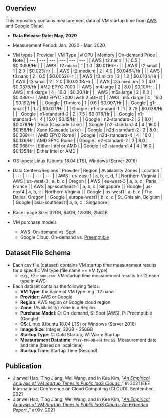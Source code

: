 ## Overview

This repository contains measurement data of VM startup time from [AWS](https://aws.amazon.com) and [Google Cloud](https://cloud.google.com/).
* **Data Release Date: May, 2020**
* Measurement Period: Jan. 2020 - Mar. 2020.
* VM types
  | Provider | VM Type        | # CPU | Memory | On-demand Price | Note |
  | ---      | ---            | ---   | ---    | ---             | ---  |
  | AWS      | t2.nano        | 1     | 0.5    | $0.0058/Hr      |      |
  | AWS      | t2.micro       | 1     | 1.0    | $0.0116/Hr      |      |
  | AWS      | t2.small       | 1     | 2.0    | $0.023/Hr       |      |
  | AWS      | t2.medium      | 2     | 4.0    | $0.0464/Hr      |      |
  | AWS      | t3.nano        | 2     | 0.5    | $0.0052/Hr      |      |
  | AWS      | t3.micro       | 2     | 1.0    | $0.0104/Hr      |      |
  | AWS      | t3.small       | 2     | 2.0    | $0.0208/Hr      |      |
  | AWS      | t3a.medium     | 2     | 4.0    | $0.0376/Hr      | AMD EPYC 7000 |
  | AWS      | m4.large       | 2     | 8.0    | $0.10/Hr        |      |
  | AWS      | m4.xlarge      | 4     | 16.0   | $0.20/Hr        |      |
  | AWS      | m5a.large      | 2     | 8.0    | $0.086/Hr       | AMD EPYC 7000 (with 2.5GHz) |
  | AWS      | m5.xlarge      | 4     | 16.0   | $0.192/Hr       |      |
  | Google   | f1-micro       | 1     | 0.6    | $0.007/Hr       |      |
  | Google   | g1-small       | 1     | 1.7    | $0.021/Hr       |      |
  | Google   | n1-standard-1  | 1     | 3.75   | $0.038/Hr       |      |
  | Google   | n1-standard-2  | 2     | 7.5    | $0.076/Hr       |      |
  | Google   | n1-standard-4  | 4     | 15.0   | $0.15/Hr        |      |
  | Google   | n2-standard-2  | 2     | 8.0    | $0.078/Hr       | Xeon (Cascade Lake) |
  | Google   | n2-standard-4  | 4     | 16.0   | $0.156/Hr       | Xeon (Cascade Lake) |
  | Google   | n2d-standard-2 | 2     | 8.0    | $0.068/Hr       | AMD EPYC Rome |
  | Google   | n2d-standard-4 | 4     | 16.0   | $0.136/Hr       | AMD EPYC Rome |
  | Google   | e2-standard-2  | 2     | 8.0    | $0.068/Hr       | Either Intel or AMD |
  | Google   | e2-standard-4  | 4     | 16.0   | $0.135/Hr       | Either Intel or AMD |
  
* OS types: Linux (Ubuntu 18.04 LTS), Windows (Server 2016)
* Data Centers/Regions
  | Provider | Region         | Availability Zones | Location              |
  | ---      | ---            | ---                | ---                   |
  | AWS      | us-east-1      | a, b, c, d, f      | Northern Virginia     |
  | AWS      | us-west-3      | a, b, c            | Oregon                |
  | AWS      | eu-west-3      | a, b, c            | Paris, France         |
  | AWS      | ap-southeast-1 | a, b, c            | Singapore             |
  | Google   | us-east4       | a, b, c            | Northern Virginia     |
  | Google   | us-west1       | a, b, c            | The Dalles, Oregon    |
  | Google   | europe-west1   | b, c, d            | St. Ghislain, Belgium |
  | Google   | asia-southeast1| a, b, c            | Singapore             |

* Base Image Size: 32GB, 64GB, 128GB, 256GB
* VM purchase models
  - AWS: On-demand vs. [Spot](https://aws.amazon.com/ec2/spot/)
  - Google Cloud: On-demand vs. [Preemptible](https://cloud.google.com/preemptible-vms)

## Dataset File Schema
* Each csv file (dataset) contains VM startup time measurement results for a specific VM type (file name == VM type)
  - e.g., `t2-nano.csv`: VM startup time measurement results for t2.nano type in AWS
* Each dataset contains the following fields:
  - **VM Type**: the name of VM type. e.g., t2.nano
  - **Provider**: AWS or Google
  - **Region**: AWS region or Google cloud region
  - **Zone**: (Availability) Zone in a Region
  - **Purchase Model**: O: On-demand, S: Spot (AWS), P: Preemptible (Google)
  - **OS**: Linux (Ubuntu 18.04 LTS) or Windows (Server 2016)
  - **Image Size**: Integer, 32GB - 256GB
  - **Startup Type**: C: Cold Startup, W: Warm Startup
  - **Measurement Datatime**: `YYYY-MM-DD-HH:MM:SS`, Measurement date and time (based on local time)
  - **Startup Time**: Startup Time (Second)
  
## Publication
* Jianwei Hao, Ting Jiang, Wei Wang, and In Kee Kim, "*[An Empirical Analysis of VM Startup Times in Public IaaS Clouds.](https://ieeexplore.ieee.org/document/9582255)*," In 2021 IEEE Internatinoal Conference on Cloud Computing (CLOUD), September, 2021
* Jianwei Hao, Ting Jiang, Wei Wang, and In Kee Kim, "*[An Empirical Analysis of VM Startup Times in Public IaaS Clouds: An Extended Report.](https://arxiv.org/abs/2107.03467)*," arXiv, 2021
